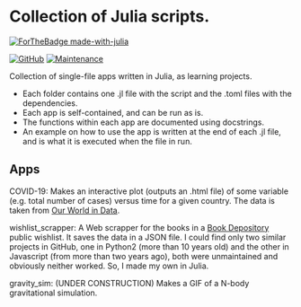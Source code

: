 # Collection of Julia scripts.

[![ForTheBadge made-with-julia](https://forthebadge.com/images/badges/made-with-julia.svg)](https://julialang.org)

[![GitHub](https://img.shields.io/github/license/Ezequiel92/julia_apps?style=flat-square)](https://github.com/Ezequiel92/julia_apps/blob/main/LICENSE) [![Maintenance](https://img.shields.io/maintenance/yes/2021?style=flat-square)](mailto:lozano.ez@gmail.com)

Collection of single-file apps written in Julia, as learning projects.

- Each folder contains one .jl file with the script and the .toml files with the dependencies. 
- Each app is self-contained, and can be run as is.  
- The functions within each app are documented using docstrings. 
- An example on how to use the app is written at the end of each .jl file, and is what it is executed when the file in run. 

## Apps

COVID-19: Makes an interactive plot (outputs an .html file) of some variable (e.g. total number of cases) versus time for a given country. The data is taken from [Our World in Data](https://github.com/owid/covid-19-data).

wishlist_scrapper: A Web scrapper for the books in a [Book Depository](https://www.bookdepository.com) public wishlist. It saves the data in a JSON file. I could find only two similar projects in GitHub, one in Python2 (more than 10 years old) and the other in Javascript (from more than two years ago), both were unmaintained and obviously neither worked. So, I made my own in Julia.

gravity_sim: (UNDER CONSTRUCTION) Makes a GIF of a N-body gravitational simulation.
